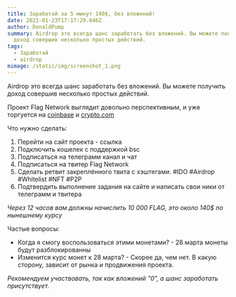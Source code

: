 ```yaml
---
title: Заработай за 5 минут 140$, без вложений!
date: 2022-01-23T17:17:29.646Z
author: DonaldPump
summary: Airdrop это всегда шанс заработать без вложений. Вы можете получить
  доход совершив несколько простых действий.
tags:
  - Заработай
  - airdrop
mimage: /static/img/screenshot_1.png
---
```

Airdrop это всегда шанс заработать без вложений. Вы можете получить доход совершив несколько простых действий.

Проект Flag Network выглядит довольно перспективным, и уже торгуется  на [coinbase](https://www.coinbase.com/ru/price/flag-network) и [crypto.com](https://crypto.com/price/flag-network) 

Что нужно сделать:

1. Перейти на сайт проекта - ссылка
2. Подключить кошелек с поддержкой bsc
3. Подписаться на телеграмм канал и чат
4. Подписаться на твитер Flag Network  
5. Сделать ретвит закреплённого твита с хэштегами. #IDO #Airdrop #Whitelist #NFT #P2P 
6. Подтвердить выполнение задания на сайте и написать свои ники от телеграмм и твитера



*Через 12 часов вам должны начислить 10 000 FLAG, это около 140$ по нынешнему курсу*



Частые вопросы:

* Когда я смогу воспользоваться этими монетами? - 28 марта монеты будут разблокированны
* Изменится курс монет к 28 марта? - Скорее да, чем нет. В какую сторону, зависит от рынка и продвижения проекта.

*Рекомендуем участвовать, так как вложений "0", а шанс заработать присутствует.*